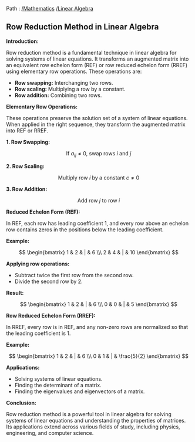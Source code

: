Path : [/Mathematics](<..\..\index.md>) [/Linear Algebra](<..\index.md>)
## Row Reduction Method in Linear Algebra

**Introduction:**

Row reduction method is a fundamental technique in linear algebra for solving systems of linear equations. It transforms an augmented matrix into an equivalent row echelon form (REF) or row reduced echelon form (RREF) using elementary row operations. These operations are:

- **Row swapping:** Interchanging two rows.
- **Row scaling:** Multiplying a row by a constant.
- **Row addition:** Combining two rows.


**Elementary Row Operations:**

These operations preserve the solution set of a system of linear equations. When applied in the right sequence, they transform the augmented matrix into REF or RREF.

**1. Row Swapping:**

$$ \text{If }a_{ij} \neq 0 \text{, swap rows }i \text{ and }j $$

**2. Row Scaling:**

$$ \text{Multiply row }i \text{ by a constant }c \neq 0 $$

**3. Row Addition:**

$$ \text{Add row }j \text{ to row }i $$


**Reduced Echelon Form (REF):**

In REF, each row has leading coefficient 1, and every row above an echelon row contains zeros in the positions below the leading coefficient.

**Example:**

$$ \begin{bmatrix} 1 & 2 & | & 6 \\\ 2 & 4 & | & 10 \end{bmatrix} $$

**Applying row operations:**

- Subtract twice the first row from the second row.
- Divide the second row by 2.

**Result:**

$$ \begin{bmatrix} 1 & 2 & | & 6 \\\ 0 & 0 & | & 5 \end{bmatrix} $$

**Row Reduced Echelon Form (RREF):**

In RREF, every row is in REF, and any non-zero rows are normalized so that the leading coefficient is 1.

**Example:**

$$ \begin{bmatrix} 1 & 2 & | & 6 \\\ 0 & 1 & | & \frac{5}{2} \end{bmatrix} $$

**Applications:**

- Solving systems of linear equations.
- Finding the determinant of a matrix.
- Finding the eigenvalues and eigenvectors of a matrix.


**Conclusion:**

Row reduction method is a powerful tool in linear algebra for solving systems of linear equations and understanding the properties of matrices. Its applications extend across various fields of study, including physics, engineering, and computer science.
